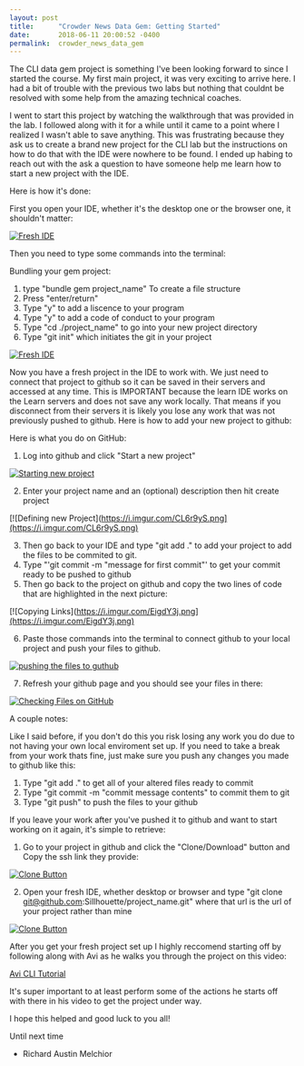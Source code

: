 ```yaml
---
layout: post
title:      "Crowder News Data Gem: Getting Started"
date:       2018-06-11 20:00:52 -0400
permalink:  crowder_news_data_gem
---
```



The CLI data gem project is something I've been looking forward to since I started the course. My first main project, it was very exciting to arrive here. I had a bit of trouble with the previous two labs but nothing that couldnt be resolved with some help from the amazing technical coaches. 

I went to start this project by watching the walkthrough that was provided in the lab. I followed along with it for a while until it came to a point where I realized I wasn't able to save anything. This was frustrating because they ask us to create a brand new project for the CLI lab but the instructions on how to do that with the IDE were nowhere to be found. I ended up habing to reach out with the ask a question to have someone help me learn how to start a new project with the IDE. 

Here is how it's done:

First you open your IDE, whether it's the desktop one or the browser one, it shouldn't matter: 

[![Fresh IDE](https://i.imgur.com/b9kUrxK.png)](https://i.imgur.com/b9kUrxK.png)

Then you need to type some commands into the terminal:

Bundling your gem project:
1. type "bundle gem project_name" To create a file structure
2. Press "enter/return"
3. Type "y" to add a liscence to your program
4. Type "y" to add a code of conduct to your program
5. Type "cd ./project_name" to go into your new project directory
6. Type "git init" which initiates the git in your project

[![Fresh IDE](https://i.imgur.com/PJAX5SQ.png)](https://i.imgur.com/PJAX5SQ.png)

Now you have a fresh project in the IDE to work with. We just need to connect that project to github so it can be saved in their servers and accessed at any time. This is IMPORTANT because the learn IDE works on the Learn servers and does not save any work locally. That means if you disconnect from their servers it is likely you lose any work that was not previously pushed to github. Here is how to add your new project to github:

Here is what you do on GitHub:

1. Log into github and click "Start a new project"

[![Starting new project](https://i.imgur.com/embLgAR.png)](https://i.imgur.com/embLgAR.png)

2. Enter your project name and an (optional) description then hit create project

[![Defining new Project](https://i.imgur.com/CL6r9yS.png](https://i.imgur.com/CL6r9yS.png)

3. Then go back to your IDE and type "git add ." to add your project to add the files to be commited to git.
4. Type "'git commit -m "message for first commit"' to get your commit ready to be pushed to github
5. Then go back to the project on github and copy the two lines of code that are highlighted in the next picture:

[![Copying Links](https://i.imgur.com/EigdY3j.png](https://i.imgur.com/EigdY3j.png)

6. Paste those commands into the terminal to connect github to your local project and push your files to github.

[![pushing the files to guthub](https://i.imgur.com/WRy90KB.png)](https://i.imgur.com/WRy90KB.png)

7. Refresh your github page and you should see your files in there:

[![Checking Files on GitHub](https://i.imgur.com/3acZB9C.png)](https://i.imgur.com/3acZB9C.png)

A couple notes:

Like I said before, if you don't do this you risk losing any work you do due to not having your own local enviroment set up. If you need to take a break from your work thats fine, just make sure you push any changes you made to github like this:

1. Type "git add ." to get all of your altered files ready to commit
2. Type "git commit -m "commit message contents" to commit them to git
3. Type "git push" to push the files to your github

If you leave your work after you've pushed it to github and want to start working on it again, it's simple to retrieve:

1. Go to your project in github and click the "Clone/Download" button and Copy the ssh link they provide:

[![Clone Button](https://i.imgur.com/S7ZqXHU.png)](https://i.imgur.com/S7ZqXHU.png)

2. Open your fresh IDE, whether desktop or browser and type "git clone git@github.com:Sillhouette/project_name.git" where that url is the url of your project rather than mine

[![Clone Button](https://i.imgur.com/dpznJxe.png)](https://i.imgur.com/dpznJxe.png)

After you get your fresh project set up I highly reccomend starting off by following along with Avi as he walks you through the project on this video:

[Avi CLI Tutorial](https://www.youtube.com/watch?v=_lDExWIhYKI)

It's super important to at least perform some of the actions he starts off with there in his video to get the project under way. 

I hope this helped and good luck to you all!

Until next time
- Richard Austin Melchior
